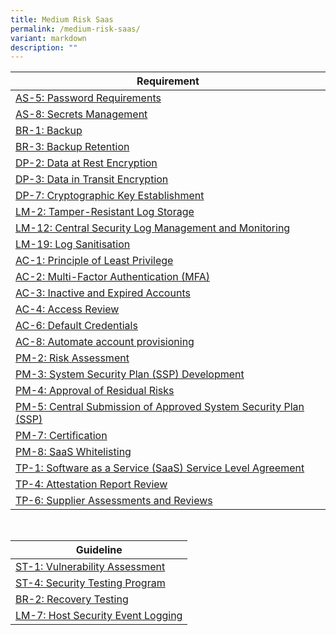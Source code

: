 ```yaml
---
title: Medium Risk Saas
permalink: /medium-risk-saas/
variant: markdown
description: ""
---
```

| Requirement |
| ---- |
| [AS-5: Password Requirements](/control-catalog/as/#as-5) |
| [AS-8: Secrets Management](/control-catalog/as/#as-8) |
| [BR-1: Backup](/control-catalog/br/#br-1) |
| [BR-3: Backup Retention](/control-catalog/br/#br-3) |
| [DP-2: Data at Rest Encryption](/control-catalog/dp/#dp-2) |
| [DP-3: Data in Transit Encryption](/control-catalog/dp/#dp-3) |
| [DP-7: Cryptographic Key Establishment](/control-catalog/dp/#dp-7) |
| [LM-2: Tamper-Resistant Log Storage](/control-catalog/lm/#lm-2) |
| [LM-12: Central Security Log Management and Monitoring](/control-catalog/lm/#lm-12) |
| [LM-19: Log Sanitisation](/control-catalog/lm/#lm-19) |
| [AC-1: Principle of Least Privilege](/control-catalog/ac/#ac-1) |
| [AC-2: Multi-Factor Authentication (MFA)](/control-catalog/ac/#ac-2) |
| [AC-3: Inactive and Expired Accounts](/control-catalog/ac/#ac-3) |
| [AC-4: Access Review](/control-catalog/ac/#ac-4) |
| [AC-6: Default Credentials](/control-catalog/ac/#ac-6) |
| [AC-8: Automate account provisioning](/control-catalog/ac/#ac-8) |
| [PM-2: Risk Assessment](/control-catalog/pm/#pm-2) |
| [PM-3: System Security Plan (SSP) Development](/control-catalog/pm/#pm-3) |
| [PM-4: Approval of Residual Risks](/control-catalog/pm/#pm-4) |
| [PM-5: Central Submission of Approved System Security Plan (SSP)](/control-catalog/pm/#pm-5) |
| [PM-7: Certification](/control-catalog/pm/#pm-7) |
| [PM-8: SaaS Whitelisting](/control-catalog/pm/#pm-8) |
| [TP-1: Software as a Service (SaaS) Service Level Agreement](/control-catalog/tp/#tp-1) |
| [TP-4: Attestation Report Review](/control-catalog/tp/#tp-4) |
| [TP-6: Supplier Assessments and Reviews](/control-catalog/tp/#tp-6) |


<br>

| Guideline |
| ---- |
| [ST-1: Vulnerability Assessment](/control-catalog/st/#st-1) |
| [ST-4: Security Testing Program](/control-catalog/st/#st-4) |
| [BR-2: Recovery Testing](/control-catalog/br/#br-2) |
| [LM-7: Host Security Event Logging](/control-catalog/lm/#lm-7) |
